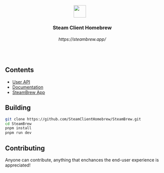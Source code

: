 <div align="center">
<!-- <img src="https://i.imgur.com/9qYPFSA.png" alt="Alt text" width="40">
  ## Millennium for Steam® -->

<h3><img align="center" width="40px" src="https://i.imgur.com/9qYPFSA.png"> &nbsp; &nbsp;<h3>Steam Client Homebrew</h3><h6>https://steambrew.app/</h6></h3>
<br>

</div>

## Contents

-   [User API](./apps/www/src/app/api)
-   [Documentation](./apps/docs/)
-   [SteamBrew App](./apps/www/)

## Building

```bash
git clone https://github.com/SteamClientHomebrew/SteamBrew.git
cd SteamBrew
pnpm install
pnpm run dev
```

## Contributing

Anyone can contribute, anything that enchances the end-user experience is appreciated!
